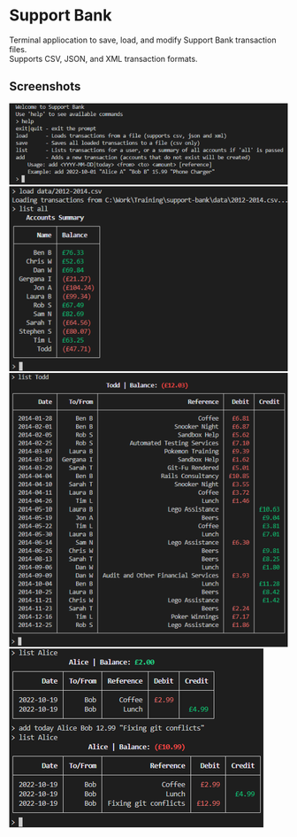 # Support Bank

Terminal appliocation to save, load, and modify Support Bank transaction files.  
Supports CSV, JSON, and XML transaction formats.

## Screenshots

![Help Screen](https://github.com/OliverSoftwire/support-bank/blob/master/screenshots/help.png?raw=true)  
![Loading Transactions and Listing All](https://github.com/OliverSoftwire/support-bank/blob/master/screenshots/list-all.png?raw=true)  
![Listing Account Transactions](https://github.com/OliverSoftwire/support-bank/blob/master/screenshots/list-account.png?raw=true)  
![Adding new transactions](https://github.com/OliverSoftwire/support-bank/blob/master/screenshots/add.png?raw=true)
